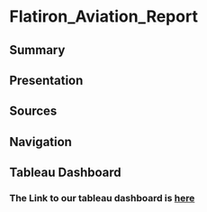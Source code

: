 # Flatiron_Aviation_Report
## Summary

## Presentation

## Sources

## Navigation

## Tableau Dashboard
### The Link to our tableau dashboard is [here](https://public.tableau.com/app/profile/jackson.robbins/viz/Aviation_Visualization/Map)